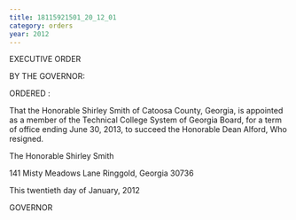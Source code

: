 ```yaml
---
title: 18115921501_20_12_01
category: orders
year: 2012
---
```

 

EXECUTIVE ORDER

BY THE GOVERNOR:

ORDERED :

That the Honorable Shirley Smith of Catoosa County, Georgia, is
appointed as a member of the Technical College System of Georgia
Board, for a term of office ending June 30, 2013, to succeed the
Honorable Dean Alford, Who resigned.

The Honorable Shirley Smith

141 Misty Meadows Lane
Ringgold, Georgia 30736

This twentieth day of January, 2012

      

GOVERNOR

